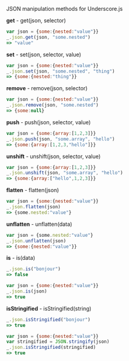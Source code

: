 JSON manipulation methods for Underscore.js

**get** - get(json, selector)

```javascript
var json = {some:{nested:"value"}}
_.json.get(json, "some.nested")
=> "value"
```

**set** - set(json, selector, value)

```javascript
var json = {some:{nested:"value"}}
_.json.set(json, "some.nested", "thing")
=> {some:{nested:"thing"}}
```

**remove** - remove(json, selector)

```javascript
var json = {some:{nested:"value"}}
_.json.remove(json, "some.nested")
=> {some:null}
```

**push** - push(json, selector, value)

```javascript
var json = {some:{array:[1,2,3]}}
_.json.push(json, "some.array", "hello")
=> {some:{array:[1,2,3,"hello"]}}
```

**unshift** - unshift(json, selector, value)

```javascript
var json = {some:{array:[1,2,3]}}
_.json.unshift(json, "some.array", "hello")
=> {some:{array:["hello",1,2,3]}}
```

**flatten** - flatten(json)

```javascript
var json = {some:{nested:"value"}}
_.json.flatten(json)
=> {some.nested:"value"}
```

**unflatten** - unflatten(data)

```javascript
var json = {some.nested:"value"}
_.json.unflatten(json)
=> {some:{nested:"value"}}
```

**is** - is(data)

```javascript
_.json.is("bonjour")
=> false

var json = {some:{nested:"value"}}
_.json.is(json)
=> true

```

**isStringified** - isStringified(string)

```javascript
_.json.isStringified("bonjour")
=> true

var json = {some:{nested:"value"}}
var stringified = JSON.stringify(json)
_.json.isStringified(stringified)
=> true
```
